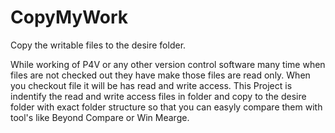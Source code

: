 # CopyMyWork
Copy the writable files to the desire folder.  

While working of P4V or any other version control software many time when files are not checked out they have make those files are read only. When you checkout file it will be has read and write access. 
This Project is indentify the read and write access files in folder and copy to the desire folder with exact folder structure so that you can easyly compare them with tool's like Beyond Compare or Win Mearge.

